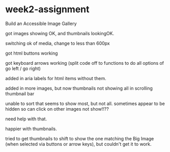 # week2-assignment

Build an Accessible Image Gallery

got images showing OK, and thumbnails lookingOK.

switching ok of media, change to less than 600px

got html buttons working

got keyboard arrows working (split code off to functions to do all options of go left / go right)

added in aria labels for html items without them.

added in more images, but now thumbnails not showing all in scrolling thumbnail bar

unable to sort that seems to show most, but not all. sometimes appear to be hidden so can click on other images not show!!??

need help with that.

happier with thumbnails.

tried to get thumbnails to shift to show the one matching the Big Image
(when selected via buttons or arrow keys), but couldn't get it to work.
